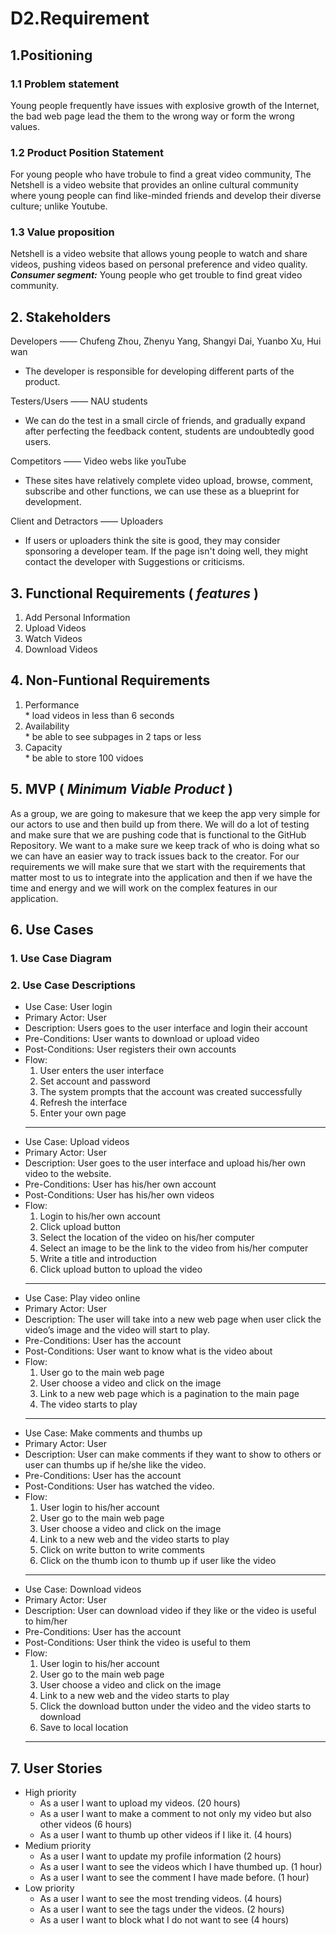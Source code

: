 D2.Requirement
==============
## 1.Positioning
### 1.1 Problem statement
  Young people frequently have issues with explosive growth of the Internet, 
  the bad web page lead the them to the wrong way or form the wrong values. 

### 1.2 Product Position Statement
  For young people who have trobule to find a great video community, The Netshell is
  a video website that provides an online cultural community where young people can find 
  like-minded friends and develop their diverse culture; unlike Youtube.
  
### 1.3 Value proposition

   Netshell is a video website that allows young people to watch and share videos,
   pushing videos based on personal preference and video quality.
   ***Consumer segment:*** Young people who get trouble to find great video community.
     
  ## 2. Stakeholders
  
   Developers —— Chufeng Zhou, Zhenyu Yang, Shangyi Dai, Yuanbo Xu, Hui wan 
  * The developer is responsible for developing different parts of the product.
  
   Testers/Users —— NAU students 
  * We can do the test in a small circle of friends, and gradually expand after perfecting the feedback content, students are undoubtedly good users.
  
   Competitors —— Video webs like youTube 
  * These sites have relatively complete video upload, browse, comment, subscribe and other functions, we can use these as a blueprint for development.
   
   Client and Detractors —— Uploaders
  * If users or uploaders think the site is good, they may consider sponsoring a developer team. If the page isn't doing well, they might contact the developer with Suggestions or criticisms.

## 3. Functional Requirements ( *features* )
  1. Add Personal Information
  2. Upload Videos
  3. Watch Videos
  4. Download Videos
  
## 4. Non-Funtional Requirements
  1. Performance  
    * load videos in less than 6 seconds
  2. Availability  
    * be able to see subpages in 2 taps or less
  3. Capacity  
    * be able to store 100 vidoes

## 5. MVP ( *Minimum Viable Product* )

As a group, we are going to makesure that we keep the app very simple for our actors to use and then build up from there.
We will do a lot of testing and make sure that we are pushing code that is functional to the GitHub Repository. 
We want to a make sure we keep track of who is doing what so we can have an easier way to track issues back to the creator. 
For our requirements we will make sure that we start with the requirements that matter most to us to integrate into the application and then if 
we have the time and energy and we will work on the  complex features in our application.

## 6. Use Cases
  ### 1. Use Case Diagram
    
 
 ### 2. Use Case Descriptions

* Use Case: User login
* Primary Actor: User
* Description: Users goes to the user interface and login their account
* Pre-Conditions: User wants to download or upload video
* Post-Conditions: User registers their own accounts
* Flow: 
  1. User enters the user interface
  2. Set account and password
  3. The system prompts that the account was created successfully
  4. Refresh the interface
  5. Enter your own page
  <hr/>
* Use Case: Upload videos
* Primary Actor: User
* Description: User goes to the user interface and upload his/her own video to the 	website.
* Pre-Conditions: User has his/her own account
* Post-Conditions: User has his/her own videos
* Flow: 
  1. Login to his/her own account
  2. Click upload button
  3. Select the location of the video on his/her computer
  4. Select an image to be the link to the video from his/her computer
  5. Write a title and introduction
  6. Click upload button to upload the video
  <hr/>
* Use Case: Play video online
* Primary Actor: User
* Description: The user will take into a new web page when user click the video’s 		image and the video will start to play.
* Pre-Conditions: User has the account
* Post-Conditions: User want to know what is the video about
* Flow: 
  1. User go to the main web page
  2. User choose a video and click on the image
  3. Link to a new web page which is a pagination to the main page
  4. The video starts to play
  <hr/>
* Use Case: Make comments and thumbs up
* Primary Actor: User
* Description: User can make comments if they want to show to others or user can 	thumbs up if he/she like the video.
* Pre-Conditions: User has the account
* Post-Conditions: User has watched the video.
* Flow: 
  1. User login to his/her account
  2. User go to the main web page
  3. User choose a video and click on the image
  4. Link to a new web and the video starts to play
  5. Click on write button to write comments
  6. Click on the thumb icon to thumb up if user like the video
  <hr/>
* Use Case: Download videos
* Primary Actor: User
* Description: User can download video if they like or the video is useful to him/her
* Pre-Conditions: User has the account
* Post-Conditions: User think the video is useful to them
* Flow: 
  1. User login to his/her account
  2. User go to the main web page
  3. User choose a video and click on the image
  4. Link to a new web and the video starts to play
  5. Click the download button under the video and the video starts to download
  6. Save to local location
  <hr/>
## 7. User Stories
  * High priority
    * As a user I want to upload my videos. (20 hours)
    * As a user I want to make a comment to not only my video but also other videos (6 hours)
    * As a user I want to thumb up other videos if I like it. (4 hours)
  * Medium priority
    * As a user I want to update my profile information (2 hours)
    * As a user I want to see the videos which I have thumbed up. (1 hour)
    * As a user I want to see the comment I have made before. (1 hour)
  * Low priority
    * As a user I want to see the most trending videos. (4 hours)
    * As a user I want to see the tags under the videos. (2 hours)
    * As a user I want to block what I do not want to see (4 hours)
